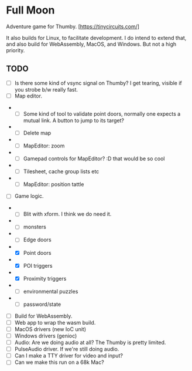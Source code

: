 # Full Moon

Adventure game for Thumby. [https://tinycircuits.com/]

It also builds for Linux, to facilitate development.
I do intend to extend that, and also build for WebAssembly, MacOS, and Windows.
But not a high priority.

## TODO

- [ ] Is there some kind of vsync signal on Thumby? I get tearing, visible if you strobe b/w really fast.
- [ ] Map editor.
- - [ ] Some kind of tool to validate point doors, normally one expects a mutual link. A button to jump to its target?
- - [ ] Delete map
- - [ ] MapEditor: zoom
- - [ ] Gamepad controls for MapEditor? :D that would be so cool
- - [ ] Tilesheet, cache group lists etc
- - [ ] MapEditor: position tattle
- [ ] Game logic.
- - [ ] Blit with xform. I think we do need it.
- - [ ] monsters
- - [ ] Edge doors
- - [x] Point doors
- - [x] POI triggers
- - [x] Proximity triggers
- - [ ] environmental puzzles
- - [ ] password/state
- [ ] Build for WebAssembly.
- [ ] Web app to wrap the wasm build.
- [ ] MacOS drivers (new IoC unit)
- [ ] Windows drivers (genioc)
- [ ] Audio: Are we doing audio at all? The Thumby is pretty limited.
- [ ] PulseAudio driver. If we're still doing audio.
- [ ] Can I make a TTY driver for video and input?
- [ ] Can we make this run on a 68k Mac?
